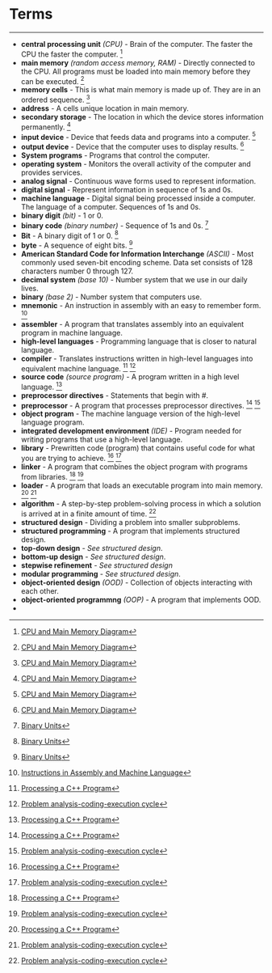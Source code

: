 # Terms

---

- **central processing unit** *(CPU)* - Brain of the computer. The faster the CPU the faster the computer. [^1]
- **main memory** *(random access memory, RAM)* - Directly connected to the CPU. All programs must be loaded into main
  memory before they can be executed. [^1]
- **memory cells** - This is what main memory is made up of. They are in an ordered sequence. [^1]
- **address** - A cells unique location in main memory.
- **secondary storage** - The location in which the device stores information permanently. [^1]
- **input device** - Device that feeds data and programs into a computer. [^1]
- **output device** - Device that the computer uses to display results. [^1]
- **System programs** - Programs that control the computer.
- **operating system** - Monitors the overall activity of the computer and provides services.
- **analog signal** - Continuous wave forms used to represent information.
- **digital signal** - Represent information in sequence of 1s and 0s.
- **machine language** - Digital signal being processed inside a computer. The language of a computer. Sequences of 1s
  and 0s.
- **binary digit** *(bit)* - 1 or 0.
- **binary code** *(binary number)* - Sequence of 1s and 0s. [^2]
- **Bit** - A binary digit of 1 or 0. [^2]
- **byte** - A sequence of eight bits. [^2]
- **American Standard Code for Information Interchange** *(ASCII)* - Most commonly used seven-bit encoding scheme. Data
  set consists of 128 characters number 0 through 127.
- **decimal system** *(base 10)* - Number system that we use in our daily lives.
- **binary** *(base 2)* - Number system that computers use.
- **mnemonic** - An instruction in assembly with an easy to remember form. [^3]
- **assembler** - A program that translates assembly into an equivalent program in machine language.
- **high-level languages** - Programming language that is closer to natural language.
- **compiler** - Translates instructions written in high-level languages into equivalent machine language. [^4] [^5]
- **source code** *(source program)* - A program written in a high level language. [^4]
- **preprocessor directives** - Statements that begin with #. 
- **preprocessor** - A program that processes preprocessor directives. [^4] [^5]
- **object program** - The machine language version of the high-level language program.
- **integrated development environment** *(IDE)* - Program needed for writing programs that use a high-level language. 
- **library** - Prewritten code (program) that contains useful code for what you are trying to achieve. [^4] [^5]
- **linker** - A program that combines the object program with programs from libraries. [^4] [^5]
- **loader** - A program that loads an executable program into main memory. [^4] [^5]
- **algorithm** - A step-by-step problem-solving process in which a solution is arrived at in a finite amount of time. [^5]
- **structured design** - Dividing a problem into smaller subproblems.
- **structured programming** - A program that implements structured design.
- **top-down design** - *See structured design*.
- **bottom-up design** - *See structured design*.
- **stepwise refinement** - *See structured design*
- **modular programming** - *See structured design*.
- **object-oriented design** *(OOD)* - Collection of objects interacting with each other.
- **object-oriented programmng** *(OOP)* - A program that implements OOD.
- 
[^1]: [CPU and Main Memory Diagram](Diagrams/CPU-and-Main-Memory.png)
[^2]: [Binary Units](Tables.MD#binary-units)
[^3]: [Instructions in Assembly and Machine Language](Tables.MD#instructions-in-assembly-language-and-machine-language)
[^4]: [Processing a C++ Program](Diagrams/CPlusPlus-Program-Processing.png)
[^5]: [Problem analysis-coding-execution cycle](Diagrams/analysis-coding-execution-cycle.png)